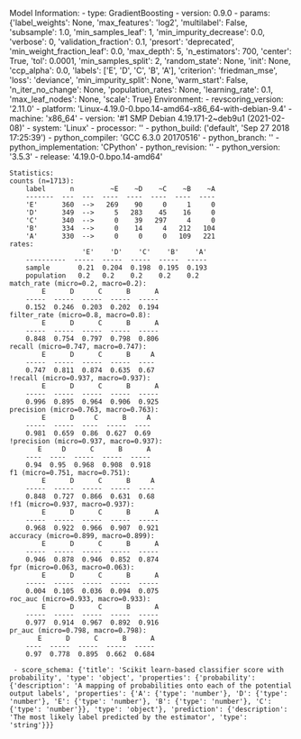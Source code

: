 Model Information:
	 - type: GradientBoosting
	 - version: 0.9.0
	 - params: {'label_weights': None, 'max_features': 'log2', 'multilabel': False, 'subsample': 1.0, 'min_samples_leaf': 1, 'min_impurity_decrease': 0.0, 'verbose': 0, 'validation_fraction': 0.1, 'presort': 'deprecated', 'min_weight_fraction_leaf': 0.0, 'max_depth': 5, 'n_estimators': 700, 'center': True, 'tol': 0.0001, 'min_samples_split': 2, 'random_state': None, 'init': None, 'ccp_alpha': 0.0, 'labels': ['E', 'D', 'C', 'B', 'A'], 'criterion': 'friedman_mse', 'loss': 'deviance', 'min_impurity_split': None, 'warm_start': False, 'n_iter_no_change': None, 'population_rates': None, 'learning_rate': 0.1, 'max_leaf_nodes': None, 'scale': True}
	Environment:
	 - revscoring_version: '2.11.0'
	 - platform: 'Linux-4.19.0-0.bpo.14-amd64-x86_64-with-debian-9.4'
	 - machine: 'x86_64'
	 - version: '#1 SMP Debian 4.19.171-2~deb9u1 (2021-02-08)'
	 - system: 'Linux'
	 - processor: ''
	 - python_build: ('default', 'Sep 27 2018 17:25:39')
	 - python_compiler: 'GCC 6.3.0 20170516'
	 - python_branch: ''
	 - python_implementation: 'CPython'
	 - python_revision: ''
	 - python_version: '3.5.3'
	 - release: '4.19.0-0.bpo.14-amd64'
	
	Statistics:
	counts (n=1713):
		label      n         ~E    ~D    ~C    ~B    ~A
		-------  ---  ---  ----  ----  ----  ----  ----
		'E'      360  -->   269    90     0     1     0
		'D'      349  -->     5   283    45    16     0
		'C'      340  -->     0    39   297     4     0
		'B'      334  -->     0    14     4   212   104
		'A'      330  -->     0     0     0   109   221
	rates:
		              'E'    'D'    'C'    'B'    'A'
		----------  -----  -----  -----  -----  -----
		sample       0.21  0.204  0.198  0.195  0.193
		population   0.2   0.2    0.2    0.2    0.2
	match_rate (micro=0.2, macro=0.2):
		    E      D      C      B      A
		-----  -----  -----  -----  -----
		0.152  0.246  0.203  0.202  0.194
	filter_rate (micro=0.8, macro=0.8):
		    E      D      C      B      A
		-----  -----  -----  -----  -----
		0.848  0.754  0.797  0.798  0.806
	recall (micro=0.747, macro=0.747):
		    E      D      C      B     A
		-----  -----  -----  -----  ----
		0.747  0.811  0.874  0.635  0.67
	!recall (micro=0.937, macro=0.937):
		    E      D      C      B      A
		-----  -----  -----  -----  -----
		0.996  0.895  0.964  0.906  0.925
	precision (micro=0.763, macro=0.763):
		    E      D     C      B     A
		-----  -----  ----  -----  ----
		0.981  0.659  0.86  0.627  0.69
	!precision (micro=0.937, macro=0.937):
		   E     D      C      B      A
		----  ----  -----  -----  -----
		0.94  0.95  0.968  0.908  0.918
	f1 (micro=0.751, macro=0.751):
		    E      D      C      B     A
		-----  -----  -----  -----  ----
		0.848  0.727  0.866  0.631  0.68
	!f1 (micro=0.937, macro=0.937):
		    E      D      C      B      A
		-----  -----  -----  -----  -----
		0.968  0.922  0.966  0.907  0.921
	accuracy (micro=0.899, macro=0.899):
		    E      D      C      B      A
		-----  -----  -----  -----  -----
		0.946  0.878  0.946  0.852  0.874
	fpr (micro=0.063, macro=0.063):
		    E      D      C      B      A
		-----  -----  -----  -----  -----
		0.004  0.105  0.036  0.094  0.075
	roc_auc (micro=0.933, macro=0.933):
		    E      D      C      B      A
		-----  -----  -----  -----  -----
		0.977  0.914  0.967  0.892  0.916
	pr_auc (micro=0.798, macro=0.798):
		   E      D      C      B      A
		----  -----  -----  -----  -----
		0.97  0.778  0.895  0.662  0.684
	
	 - score_schema: {'title': 'Scikit learn-based classifier score with probability', 'type': 'object', 'properties': {'probability': {'description': 'A mapping of probabilities onto each of the potential output labels', 'properties': {'A': {'type': 'number'}, 'D': {'type': 'number'}, 'E': {'type': 'number'}, 'B': {'type': 'number'}, 'C': {'type': 'number'}}, 'type': 'object'}, 'prediction': {'description': 'The most likely label predicted by the estimator', 'type': 'string'}}}

